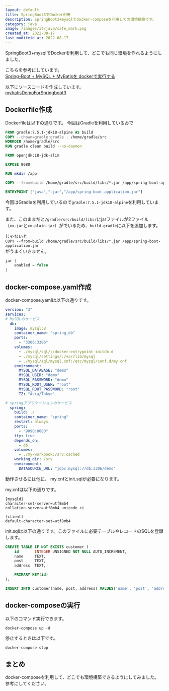 ```yaml
---
layout: default
title: SpringBoot3でDocker利用
description: SpringBoot3+mysqlでdocker-composeを利用しての環境構築です。
category: java
image: /images/it/java/cafe_mark.png
created_at: 2022-08-17
last_modifeid_at: 2022-08-17
---
```


SpringBoot3+mysqlでDockerを利用して、どこでも同じ環境を作れるようにしました。

こちらを参考にしています。  
[Spring-Boot + MySQL + MyBatisを dockerで実行する](https://qiita.com/Frihesa/items/16ec97d17f61663a845f)

以下にソースコードを作成しています。  
[mybatisDemoForSpringboot3](https://github.com/mtaketani113/mybatisDemoForSpringboot3/tree/0.0.3)

## Dockerfile作成

Dockerfileは以下の通りです。
今回はGradleを利用しているおで

```Dockerfile
FROM gradle:7.5.1-jdk18-alpine AS build
COPY --chown=gradle:gradle . /home/gradle/src
WORKDIR /home/gradle/src
RUN gradle clean build --no-daemon 

FROM openjdk:18-jdk-slim

EXPOSE 8080

RUN mkdir /app

COPY --from=build /home/gradle/src/build/libs/*.jar /app/spring-boot-application.jar

ENTRYPOINT ["java","-jar","/app/spring-boot-application.jar"]
```

今回はGradleを利用しているので`gradle:7.5.1-jdk18-alpine`を利用しています。

また、このままだと`/gradle/src/build/libs/`にjarファイルが2ファイル（`xx.jar`と`xx-plain.jar`）がでいるため、`build.gradle`に以下を追加します。

じゃないと  
`COPY --from=build /home/gradle/src/build/libs/*.jar /app/spring-boot-application.jar`  
がうまくいきません。

```Groovy
jar {
    enabled = false
}
```

## docker-compose.yaml作成

docker-compose.yamlは以下の通りです。

```Yaml
version: "3"
services:
# MySQLのサービス
  db:
    image: mysql:8
    container_name: "spring_db"
    ports:
      - "3306:3306"
    volumes:
      - ./mysql/sql/:/docker-entrypoint-initdb.d
      - ./mysql/settings/:/var/lib/mysql
      - ./mysql/sql/mysql.cnf:/etc/mysql/conf.d/my.cnf
    environment:
      MYSQL_DATABASE: "demo"
      MYSQL_USER: "demo"
      MYSQL_PASSWORD: "demo"
      MYSQL_ROOT_USER: "root"
      MYSQL_ROOT_PASSWORD: "root"
      TZ: "Asia/Tokyo"

# springアプリケーションのサービス
  spring:
    build: ./
    container_name: "spring"
    restart: always
    ports:
      - "9090:8080"
    tty: true
    depends_on:
      - db
    volumes:
      - ./my-workbook:/srv:cached
    working_dir: /srv
    environment:
      DATASOURCE_URL: "jdbc:mysql://db:3306/demo"
```

動作させるには他に、
my.cnfとinit.sqlが必要になります。

my.cnfは以下の通りです。
```
[mysqld]
character-set-server=utf8mb4
collation-server=utf8mb4_unicode_ci

[client]
default-character-set=utf8mb4
```

init.sqlは以下の通りです。このファイルに必要テーブルやレコードのSQLを登録します。
```Sql
CREATE TABLE IF NOT EXISTS customer (
    id       INTEGER UNSIGNED NOT NULL AUTO_INCREMENT,
    name     TEXT,
    post     TEXT,
    address  TEXT,

    PRIMARY KEY(id)
);

INSERT INTO customer(name, post, address) VALUES('name', 'post', 'address');
```

## docker-composeの実行

以下のコマンド実行できます。
```
docker-compose up -d
```

停止するときは以下です。
```
docker-compose stop
```

## まとめ

docker-composeを利用して、どこでも環境構築できるようにしてみました。
参考にしてください。